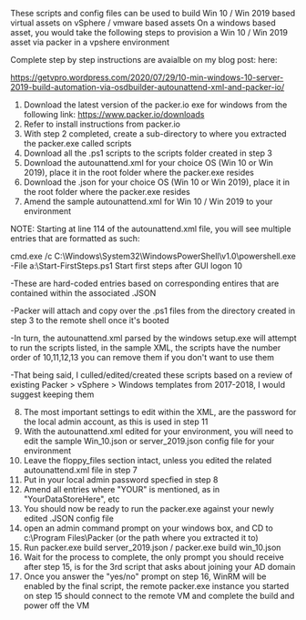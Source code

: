 These scripts and config files can be used to build Win 10 / Win 2019 based virtual assets on vSphere / vmware based assets
On a windows based asset, you would take the following steps to provision a Win 10 / Win 2019 asset via packer in a vpshere environment

Complete step by step instructions are avaialble on my blog post: here: 

https://getvpro.wordpress.com/2020/07/29/10-min-windows-10-server-2019-build-automation-via-osdbuilder-autounattend-xml-and-packer-io/

1. Download the latest version of the packer.io exe for windows from the following link: https://www.packer.io/downloads
2. Refer to install instructions from packer.io
3. With step 2 completed, create a sub-directory to where you extracted the packer.exe called scripts
4. Download all the .ps1 scripts to the scripts folder created in step 3
5. Download the autounattend.xml for your choice OS (Win 10 or Win 2019), place it in the root folder where the packer.exe resides
6. Download the .json for your choice OS (Win 10 or Win 2019), place it in the root folder where the packer.exe resides
7. Amend the sample autounattend.xml for Win 10 / Win 2019 to your environment

NOTE: Starting at line 114 of the autounattend.xml file, you will see multiple entries that are formatted as such:

<SynchronousCommand wcm:action="add">
                    <CommandLine>cmd.exe /c C:\Windows\System32\WindowsPowerShell\v1.0\powershell.exe -File a:\Start-FirstSteps.ps1</CommandLine>
                    <Description>Start first steps after GUI logon</Description>
                    <Order>10</Order>
</SynchronousCommand>

-These are hard-coded entries based on corresponding entires that are contained within the associated .JSON 

-Packer will attach and copy over the .ps1 files from the directory created in step 3 to the remote shell once it's booted

-In turn, the autounattend.xml parsed by the windows setup.exe will attempt to run the scripts listed, in the sample XML, the scripts have the number order of 10,11,12,13
you can remove them if you don't want to use them

-That being said, I culled/edited/created these scripts based on a review of existing Packer > vSphere > Windows templates from 2017-2018, I would suggest keeping them

8. The most important settings to edit within the XML, are the password for the local admin account, as this is used in step 11
9. With the autounattend.xml edited for your environment, you will need to edit the sample Win_10.json or server_2019.json config file for your environment 
10. Leave the floppy_files section intact, unless you edited the related autounattend.xml file in step 7
11. Put in your local admin password specfied in step 8
12. Amend all entries where "YOUR" is mentioned, as in "YourDataStoreHere", etc
13. You should now be ready to run the packer.exe against your newly edited .JSON config file
14. open an admin command prompt on your windows box, and CD to c:\Program Files\Packer (or the path where you extracted it to)
15. Run packer.exe build server_2019.json / packer.exe build win_10.json
16. Wait for the process to complete, the only prompt you should receive after step 15, is for the 3rd script that asks about joining your AD domain
17. Once you answer the "yes/no" prompt on step 16, WinRM will be enabled by the final script, the remote packer.exe instance you started on step 15 should connect to the remote VM and complete the build and power off the VM

